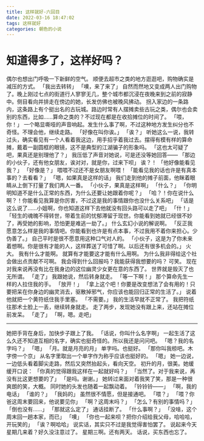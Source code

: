```yaml
---
title: 这样就好-六回目
date: 2022-03-16 18:47:02
tags: 这样就好
categories: 朝色的小说
---
```


# 知道得多了，这样好吗？

偶尔也想出门呼吸一下新鲜的空气。
顺便去超市之类的地方逛逛吧，购物确实是减压的方式。
「我出去转转」
「噢，来了来了」
自然而然地又变成两人出门购物了。晚上刚过七点的街道行人寥寥无几，整个城市都沉浸在夜晚来到之前的寂静中。侧目看向并排走在傍边的她，长发仿佛也被晚风拂动。
拐入家边的一条路内，这条路上有个挺出名的古玩城。路边时常有人摆摊卖些古玩之类，偶尔也会卖别的东西，比如……算命之类的？不过现在都是在收拾摊位的时间了。
「喂，你！」
一个略显嘶哑的声音响起。发生什么事了啊，不过这种地方发生纠分也不奇怪。不理会他，继续走路。
「好像在叫你诶。」
「诶？」
听她这么一说，我转过头，确实看见有一个人看着我这边，用手招乎着我过去。摆得有模有样的算命摊，戴着一副圆框的眼镜，这不是典型的江湖骗子的形象吗。
「这也太可疑了吧，果真还是别理他了？」
我压低了声音对她说，可是还没等她回答——
「那边的小伙子，还有他女朋友，诶对对，就是你，过来下呗」
诶？！
「他好像能看见我？」
「好像是？」
喂喂不过还不是女朋友啊喂！
「能看见我的话也许是有真本事的？去看看？」
「嗯，如果真是这样的话」
我们走到他的摊子前面，他眯着眼睛从上倒下打量了我们两人一番。
「小伙子，果真是这样啊」
「什么？」
「你明明知道不是什么正常的东西，为什么还要让她跟着你呢？」
「哈？！你在说什么啊？！你能看见我算是你厉害，不过这是我的事情跟你也没什么关系吧」
「话是这么说了……小姐啊，你也知道这样下去他就没有回头路可以走了吧」
「什！」
「轻生的魂魄不得转世，带着生前的忧郁滞留于现世。你能看到她就已经很不妙了，再受她的影响，恐怕更是难逃一劫了。」
什么玄幻小说的解说啊。
「反正我愿意怎么样是我的事情吧。你能看到也许是有点本事，不过我用不着你来担心。少伪善了。」
自己平时是很不愿意用这种口气对人的。
「小伙子，这是为了你未来着想啊。你是很有才能的人，这样葬送了可惜了啊。以后还有很多机会的。」
火大。
我有什么才能啊。
就算有才能要这才能有什么用啊。
为什么我非得给这个社会做出点贡献不可啊。
我会得到什么回报吗？我能获得我想要的吗？
可笑。
现在对我来说再没有比在我身边的这位幽灵少女更在意的东西了。
世界就是毁灭了也无所谓。
「走了」
我跟她说，然后转身就走。
「等一下啊！」
那个算命先生一样的人拉住我的手。
「放开！」
「拿上这个吧！你要是改变想法了会有用的！只要把呆在你身边的幽灵消去，驱散掉邪气，你应该也能回归正常的生活了。」
说着他就把一个黄符纸住我手里塞。
「不需要。」
我的生活早就不正常了。
我把符纸往那术士脸上一丢，继续转身就走。
走了两步，发现她没有跟上来，还站在摊位前发呆。
「走了」
「啊，嗯。走吧」
* * *
她把手背在身后，加快步子跟上了我。
「话说，你叫什么名字啊」
一起生活了这么久还不知道互相的名字，确实也挺奇怪的。所以我还是问问吧。
「嗯？我的名字吗？」
「嗯」
「月。就是月亮的月」
单字吗。也挺好。
「那你叫我椋吧。木字傍一个京」
从名字里取出一个单字作为称乎应该也挺好的。
「嗯」
她一边说，一边低头看着脚尖走路，然后又突然抬起头，看向天空。
初升的月，很美。她缓缓开口说：
「你真的觉得跟我这样在一起就好吗？」
「当然了。对于我来说，再没有比这更想要的了」
「是吗。谢谢。」
她转过来面对着我笑了笑，那是一种很爽朗的笑，大概。
同时她的头发也随着一起飘动着。
「铃铃铃——」
「啊，我的电话」
「谁的？」
「我妈的」
虽然很不情愿，但是接通吧。
「喂？」
「喂？你爸这周末要回来，他说要见你」
「啊？这周末吗？」
「怎么？有别的事情吗？」
「倒也没有……」
「那就这么定了」
通话挂断了。
「什么事啊？」
「没啥，这个周末回一趟本家，而已」
「噢」
「你也一起来呗？把你介绍给我父母，哈哈哈，开玩笑的」
「诶？啊哈哈」
说实话，其实只不过是我觉得害怕罢了。
说起来今天星期几来着？好久没注意过了。
星期三啊。还有两天。
话说，买东西也忘了。
